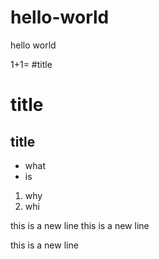 # hello-world
hello world

1+1=
#title
# title
## title
- what
- is
1. why
2. whi

this is a new line
this is a new line

this is a new line


